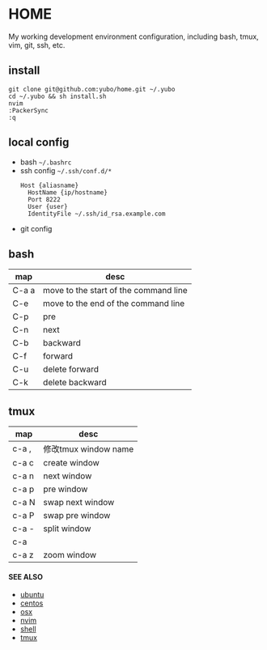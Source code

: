 # HOME
My working development environment configuration, including bash, tmux, vim, git, ssh, etc.

## install
```shell
git clone git@github.com:yubo/home.git ~/.yubo
cd ~/.yubo && sh install.sh
nvim
:PackerSync
:q
```

## local config
- bash `~/.bashrc`
- ssh config `~/.ssh/conf.d/*`
	```
	Host {aliasname}
	  HostName {ip/hostname}
	  Port 8222
	  User {user}
	  IdentityFile ~/.ssh/id_rsa.example.com
	```
- git config

## bash

map   | desc
--    | --
C-a a | move to the start of the command line
C-e   | move to the end of the command line
C-p   | pre
C-n   | next
C-b   | backward
C-f   | forward
C-u   | delete forward
C-k   | delete backward

## tmux

map   | desc
--    | --
c-a , | 修改tmux window name
c-a c | create window
c-a n | next window
c-a p | pre window
c-a N | swap next window
c-a P | swap pre window
c-a - | split window
c-a | | vsplit window
c-a z | zoom window

#### SEE ALSO
  * [ubuntu](docs/ubuntu.md)
  * [centos](docs/centos.md)
  * [osx](docs/osx.md)
  * [nvim](docs/nvim.md)
  * [shell](docs/shell.md)
  * [tmux](docs/tmux.md)
